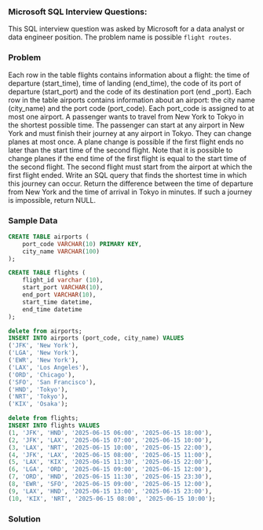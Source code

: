 ### Microsoft SQL  Interview Questions: 

This SQL interview question was asked by Microsoft for a data analyst or data engineer position. The problem name is possible `flight routes`.

### Problem

Each row in the table flights contains information about a flight: the time of departure (start_time), time of landing (end_time), the code of its port of departure (start_port) and the code of its destination port (end _port).
Each row in the table airports contains information about an airport: the city name (city_name) and the port code (port_code). Each port_code is assigned to at most one airport.
A passenger wants to travel from New York to Tokyo in the shortest possible time. The passenger can start at any airport in New York and must finish their journey at any airport in Tokyo. They can change planes at most once. A plane change is possible if the first flight ends no later than the start time of the second flight. Note that it is possible to change planes if the end time of the first flight is equal to the start time of the second flight. The second flight must start from the airport at which the first flight ended.
Write an SQL query that finds the shortest time in which this journey can occur. Return the difference between the time of departure from New York and the time of arrival in Tokyo in minutes. If such a journey is impossible, return NULL.

### Sample Data

```SQL
CREATE TABLE airports (
    port_code VARCHAR(10) PRIMARY KEY,
    city_name VARCHAR(100)
);

CREATE TABLE flights (
    flight_id varchar (10),
    start_port VARCHAR(10),
    end_port VARCHAR(10),
    start_time datetime,
    end_time datetime
);

delete from airports;
INSERT INTO airports (port_code, city_name) VALUES
('JFK', 'New York'),
('LGA', 'New York'),
('EWR', 'New York'),
('LAX', 'Los Angeles'),
('ORD', 'Chicago'),
('SFO', 'San Francisco'),
('HND', 'Tokyo'),
('NRT', 'Tokyo'),
('KIX', 'Osaka');

delete from flights;
INSERT INTO flights VALUES
(1, 'JFK', 'HND', '2025-06-15 06:00', '2025-06-15 18:00'),
(2, 'JFK', 'LAX', '2025-06-15 07:00', '2025-06-15 10:00'),
(3, 'LAX', 'NRT', '2025-06-15 10:00', '2025-06-15 22:00'),
(4, 'JFK', 'LAX', '2025-06-15 08:00', '2025-06-15 11:00'),
(5, 'LAX', 'KIX', '2025-06-15 11:30', '2025-06-15 22:00'),
(6, 'LGA', 'ORD', '2025-06-15 09:00', '2025-06-15 12:00'),
(7, 'ORD', 'HND', '2025-06-15 11:30', '2025-06-15 23:30'),
(8, 'EWR', 'SFO', '2025-06-15 09:00', '2025-06-15 12:00'),
(9, 'LAX', 'HND', '2025-06-15 13:00', '2025-06-15 23:00'),
(10, 'KIX', 'NRT', '2025-06-15 08:00', '2025-06-15 10:00');
```

### Solution

```SQL

```